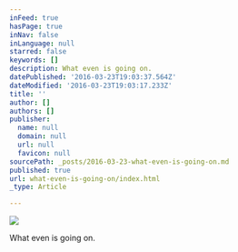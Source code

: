 ```yaml
---
inFeed: true
hasPage: true
inNav: false
inLanguage: null
starred: false
keywords: []
description: What even is going on.
datePublished: '2016-03-23T19:03:37.564Z'
dateModified: '2016-03-23T19:03:17.233Z'
title: ''
author: []
authors: []
publisher:
  name: null
  domain: null
  url: null
  favicon: null
sourcePath: _posts/2016-03-23-what-even-is-going-on.md
published: true
url: what-even-is-going-on/index.html
_type: Article

---
```

![](https://the-grid-user-content.s3-us-west-2.amazonaws.com/b50f27ff-7961-439b-b2d3-aeab4d33e318.jpg)

What even is going on.